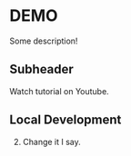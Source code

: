 # DEMO


Some description!

## Subheader

Watch tutorial on Youtube.


## Local Development

2. Change it I say.